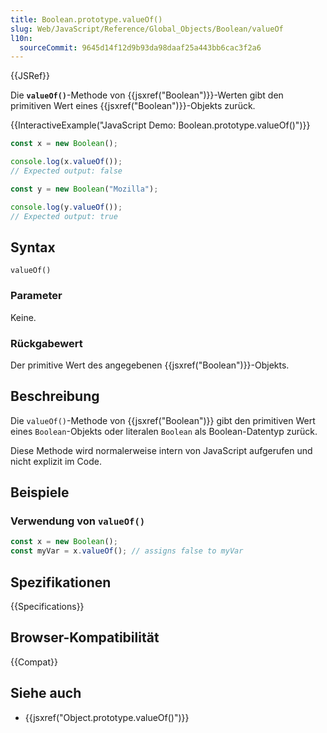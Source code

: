 ```yaml
---
title: Boolean.prototype.valueOf()
slug: Web/JavaScript/Reference/Global_Objects/Boolean/valueOf
l10n:
  sourceCommit: 9645d14f12d9b93da98daaf25a443bb6cac3f2a6
---
```


{{JSRef}}

Die **`valueOf()`**-Methode von {{jsxref("Boolean")}}-Werten gibt den primitiven Wert eines
{{jsxref("Boolean")}}-Objekts zurück.

{{InteractiveExample("JavaScript Demo: Boolean.prototype.valueOf()")}}

```js interactive-example
const x = new Boolean();

console.log(x.valueOf());
// Expected output: false

const y = new Boolean("Mozilla");

console.log(y.valueOf());
// Expected output: true
```

## Syntax

```js-nolint
valueOf()
```

### Parameter

Keine.

### Rückgabewert

Der primitive Wert des angegebenen {{jsxref("Boolean")}}-Objekts.

## Beschreibung

Die `valueOf()`-Methode von {{jsxref("Boolean")}} gibt den primitiven Wert
eines `Boolean`-Objekts oder literalen `Boolean` als Boolean-Datentyp zurück.

Diese Methode wird normalerweise intern von JavaScript aufgerufen und nicht explizit im Code.

## Beispiele

### Verwendung von `valueOf()`

```js
const x = new Boolean();
const myVar = x.valueOf(); // assigns false to myVar
```

## Spezifikationen

{{Specifications}}

## Browser-Kompatibilität

{{Compat}}

## Siehe auch

- {{jsxref("Object.prototype.valueOf()")}}
